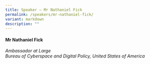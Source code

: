 ```yaml
---
title: Speaker – Mr Nathaniel Fick
permalink: /speakers/mr-nathaniel-fick/
variant: markdown
description: ""
---
```

#### **Mr Nathaniel Fick**

*Ambassador at Large <br> Bureau of Cyberspace and Digital Policy, United States of America*